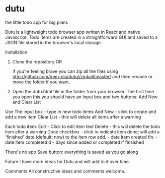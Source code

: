 # dutu
the little todo app for big plans

Dutu is a lightweight todo browser app written in React and native Javascript. Todo items are created in a straightforward  GUI and saved to a JSON file stored in the browser's local storage.

Installation
1. Clone the repository OR
    
   If you're feeling brave you can zip all the files using 
http://github.com/dem-ola/dutu//zipball/master/ and then rename or move the folder if you want.

2. Open the dutu.html file in the folder from your browser.
   The first time you open this you should have an Input box and two buttons: Add New and Clear List

Use
The input box - type in new todo items
Add New - click to create and add a new item
Clear List - this will delete all items after a warning

Each todo item:
Edit - Click to edit item text
Delete - this will delete the todo item after a warning
Done checkbox - click to indicate item done; will add a 'finished' date (default: now) to the item row
add. <date> - date item created
fin. <date> - date item completed
<number>d - days since added or completed if finsished 

There's no app Save button: everything is saved as you go along


Future
I have more ideas for Dutu and will add to it over time.

Comments
All constructive ideas and comments welcome.